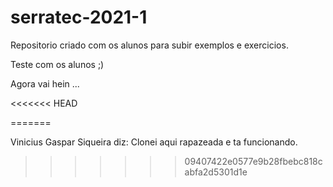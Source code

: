 # serratec-2021-1
Repositorio criado com os alunos para subir exemplos e exercicios.

Teste com os alunos ;)

Agora vai hein ...

<<<<<<< HEAD

=======

Vinicius Gaspar Siqueira diz: Clonei aqui rapazeada e ta funcionando.
>>>>>>> 09407422e0577e9b28fbebc818cabfa2d5301d1e
